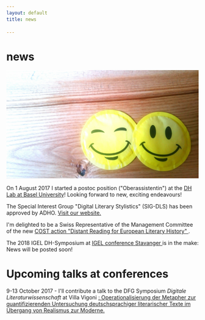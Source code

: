 ```yaml
---
layout: default
title: news

---
```



# news

<img src="images/sugar.jpg" alt="sugar" class="ri"/>

On 1 August 2017 I started a postoc position ("Oberassistentin") at the <a href="http://dhlab.unibas.ch/" target="_blank">DH Lab at Basel University</a>! Looking forward to new, exciting endeavours!

The Special Interest Group "Digital Literary Stylistics" (SIG-DLS) has been approved by ADHO. <a href="http://dls.hypotheses.org" target="_blank"> Visit our website.</a>

I'm delighted to be a Swiss Representative of the Management Committee of the new <a href="http://www.cost.eu/COST_Actions/ca/CA16204?" target="_blank"> COST action "Distant Reading for European Literary History" </a>.</p>

The 2018 IGEL DH-Symposium at <a href="http://igel2018.no/" target="blank">IGEL conference Stavanger </a>is in the make: News will be posted soon!

# Upcoming talks at conferences

9-13 October 2017 - I'll contribute a talk to the DFG Symposium _Digitale Literaturwissenschaft_ at Villa Vigoni <a href="http://www.jannidis.de/cfp-diglit2017.html" target="_blank">: Operationalisierung der Metapher zur quantifizierenden Untersuchung deutschsprachiger literarischer Texte im Übergang von Realismus zur Moderne.
